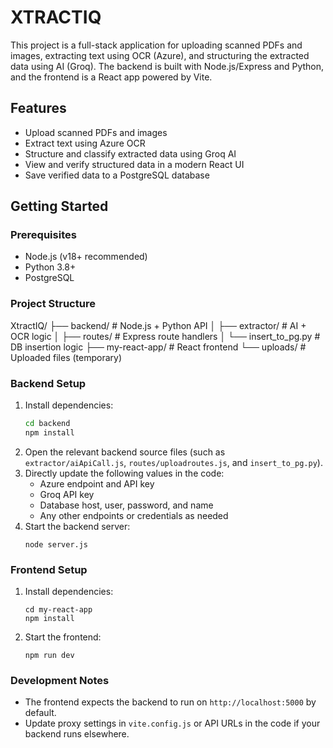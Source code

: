 # XTRACTIQ

This project is a full-stack application for uploading scanned PDFs and images, extracting text using OCR (Azure), and structuring the extracted data using AI (Groq). The backend is built with Node.js/Express and Python, and the frontend is a React app powered by Vite.

## Features
- Upload scanned PDFs and images
- Extract text using Azure OCR
- Structure and classify extracted data using Groq AI
- View and verify structured data in a modern React UI
- Save verified data to a PostgreSQL database

## Getting Started

### Prerequisites
- Node.js (v18+ recommended)
- Python 3.8+
- PostgreSQL

### Project Structure 
XtractIQ/
├── backend/              # Node.js + Python API
│   ├── extractor/        # AI + OCR logic
│   ├── routes/           # Express route handlers
│   └── insert_to_pg.py   # DB insertion logic
├── my-react-app/         # React frontend
└── uploads/              # Uploaded files (temporary)


### Backend Setup
1. Install dependencies:
   ```sh
   cd backend
   npm install
   ```
2. Open the relevant backend source files (such as `extractor/aiApiCall.js`, `routes/uploadroutes.js`, and `insert_to_pg.py`).
3. Directly update the following values in the code:
   - Azure endpoint and API key
   - Groq API key
   - Database host, user, password, and name
   - Any other endpoints or credentials as needed
4. Start the backend server:
   ```
   node server.js
   ```

### Frontend Setup
1. Install dependencies:
   ```
   cd my-react-app
   npm install
   ```
2. Start the frontend:
   ```
   npm run dev
   ```

### Development Notes
- The frontend expects the backend to run on `http://localhost:5000` by default.
- Update proxy settings in `vite.config.js` or API URLs in the code if your backend runs elsewhere.



